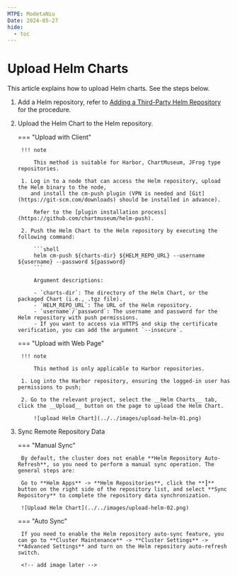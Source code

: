 ```yaml
---
MTPE: ModetaNiu
Date: 2024-05-27
hide:
  - toc
---
```


# Upload Helm Charts

This article explains how to upload Helm charts. See the steps below.

1. Add a Helm repository, refer to [Adding a Third-Party Helm Repository](./helm-repo.md) for the procedure.

2. Upload the Helm Chart to the Helm repository.

    === "Upload with Client"

        !!! note

            This method is suitable for Harbor, ChartMuseum, JFrog type repositories.

        1. Log in to a node that can access the Helm repository, upload the Helm binary to the node,
           and install the cm-push plugin (VPN is needed and [Git](https://git-scm.com/downloads) should be installed in advance).

            Refer to the [plugin installation process](https://github.com/chartmuseum/helm-push).

        2. Push the Helm Chart to the Helm repository by executing the following command:

            ```shell
            helm cm-push ${charts-dir} ${HELM_REPO_URL} --username ${username} --password ${password}
            ```

            Argument descriptions:

            - `charts-dir`: The directory of the Helm Chart, or the packaged Chart (i.e., .tgz file).
            - `HELM_REPO_URL`: The URL of the Helm repository.
            - `username`/`password`: The username and password for the Helm repository with push permissions.
            - If you want to access via HTTPS and skip the certificate verification, you can add the argument `--insecure`.

    === "Upload with Web Page"

        !!! note

            This method is only applicable to Harbor repositories.

        1. Log into the Harbor repository, ensuring the logged-in user has permissions to push;

        2. Go to the relevant project, select the __Helm Charts__ tab, click the __Upload__ button on the page to upload the Helm Chart.

            ![upload Helm Chart](../../images/upload-helm-01.png)

3. Sync Remote Repository Data

    === "Manual Sync"
    
        By default, the cluster does not enable **Helm Repository Auto-Refresh**, so you need to perform a manual sync operation. The general steps are:

        Go to **Helm Apps** -> **Helm Repositories**, click the **┇** button on the right side of the repository list, and select **Sync Repository** to complete the repository data synchronization.

        ![Upload Helm Chart](../../images/upload-helm-02.png)

    === "Auto Sync"
    
        If you need to enable the Helm repository auto-sync feature, you can go to **Cluster Maintenance** -> **Cluster Settings** -> **Advanced Settings** and turn on the Helm repository auto-refresh switch.

        <!-- add image later -->
